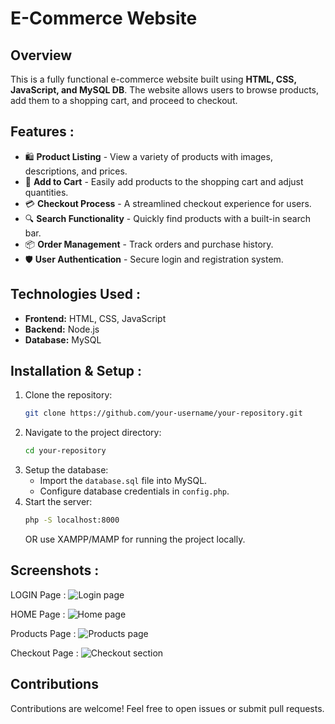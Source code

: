 # E-Commerce Website

## Overview
This is a fully functional e-commerce website built using **HTML, CSS, JavaScript, and MySQL DB**. The website allows users to browse products, add them to a shopping cart, and proceed to checkout.

## Features :
- 🛍️ **Product Listing** - View a variety of products with images, descriptions, and prices.
- 🛒 **Add to Cart** - Easily add products to the shopping cart and adjust quantities.
- 💳 **Checkout Process** - A streamlined checkout experience for users.
- 🔍 **Search Functionality** - Quickly find products with a built-in search bar.
- 📦 **Order Management** - Track orders and purchase history.
- 🛡️ **User Authentication** - Secure login and registration system.

## Technologies Used :
- **Frontend:** HTML, CSS, JavaScript
- **Backend:** Node.js
- **Database:** MySQL

## Installation & Setup :
1. Clone the repository:
   ```bash
   git clone https://github.com/your-username/your-repository.git
   ```
2. Navigate to the project directory:
   ```bash
   cd your-repository
   ```
3. Setup the database:
   - Import the `database.sql` file into MySQL.
   - Configure database credentials in `config.php`.
4. Start the server:
   ```bash
   php -S localhost:8000
   ```
   OR use XAMPP/MAMP for running the project locally.

## Screenshots :
LOGIN Page :
![Login page](https://github.com/user-attachments/assets/c9479079-f431-4634-921c-1687979c8a37)


HOME Page :
![Home page](https://github.com/user-attachments/assets/472ced17-6e47-48a7-8ff0-b94605943a63)


Products Page :
![Products page](https://github.com/user-attachments/assets/36445310-3d79-41b9-b4b4-d041af49447c)


Checkout Page :
![Checkout section](https://github.com/user-attachments/assets/70c50d2c-b416-4ce8-af8d-de06968239d6)




## Contributions
Contributions are welcome! Feel free to open issues or submit pull requests.


